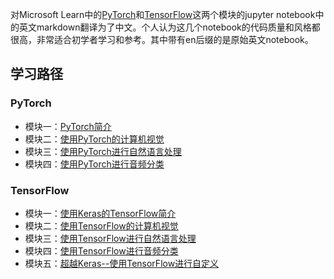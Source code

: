 对Microsoft Learn中的[PyTorch](https://learn.microsoft.com/zh-cn/training/paths/pytorch-fundamentals/)和[TensorFlow](https://learn.microsoft.com/zh-cn/training/paths/tensorflow-fundamentals/)这两个模块的jupyter notebook中的英文markdown翻译为了中文。个人认为这几个notebook的代码质量和风格都很高，非常适合初学者学习和参考。其中带有en后缀的是原始英文notebook。

## 学习路径

### PyTorch

- 模块一：[PyTorch简介](/PyTorch/intro-pytorch/1-introduction.md)
- 模块二：[使用PyTorch的计算机视觉](/PyTorch/computer-vision/1-introduction.md)
- 模块三：[使用PyTorch进行自然语言处理](PyTorch/nlp/1.introduction.md)
- 模块四：[使用PyTorch进行音频分类](PyTorch/audio/1-introduction.md)

### TensorFlow

- 模块一：[使用Keras的TensorFlow简介](./TensorFlow/intro-keras/1-introduction.md)
- 模块二：[使用TensorFlow的计算机视觉](./TensorFlow/computer-vision/1-introduction.md)
- 模块三：[使用TensorFlow进行自然语言处理](./TensorFlow/nlp/1-introduction.md)
- 模块四：[使用TensorFlow进行音频分类](./TensorFlow/audio/1-introduction.md)
- 模块五：[超越Keras--使用TensorFlow进行自定义](./TensorFlow/intro-tf/1-introduction.md)
